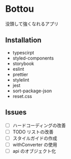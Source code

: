 # Bottou

没頭して強くなれるアプリ

## Installation

- typescirpt
- styled-components
- storybook
- eslint
- prettier
- stylelint
- jest
- sort-package-json
- reset.css

## Issues

- [ ] ハードコーディングの改善
- [ ] TODO リストの改善
- [ ] スタイルガイドの作成
- [ ] withConverter の使用
- [ ] api のオブジェクト化

